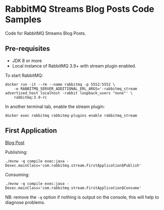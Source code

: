 # RabbitMQ Streams Blog Posts Code Samples

Code for RabbitMQ Streams Blog Posts.

## Pre-requisites

* JDK 8 or more
* Local instance of RabbitMQ 3.9+ with stream plugin enabled.

To start RabbitMQ:

```shell
docker run -it --rm --name rabbitmq -p 5552:5552 \
    -e RABBITMQ_SERVER_ADDITIONAL_ERL_ARGS='-rabbitmq_stream advertised_host localhost -rabbit loopback_users "none"' \
    rabbitmq:3.9-rc
```

In another terminal tab, enable the stream plugin:

```shell
docker exec rabbitmq rabbitmq-plugins enable rabbitmq_stream
```

## First Application

[Blog Post](https://blog.rabbitmq.com/posts/2021/07/rabbitmq-streams-first-application/)

Publishing:

```
./mvnw -q compile exec:java -Dexec.mainClass='com.rabbitmq.stream.FirstApplication$Publish'
```

Consuming:

```
./mvnw -q compile exec:java -Dexec.mainClass='com.rabbitmq.stream.FirstApplication$Consume'
```

NB: remove the `-q` option if nothing is output on the console, this will help to diagnose problems.